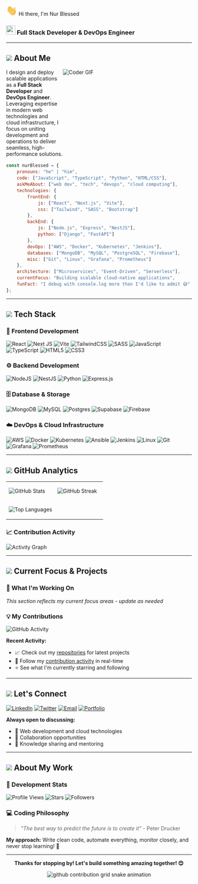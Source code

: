 # <h1 align="center">
  <img src="https://raw.githubusercontent.com/ABSphreak/ABSphreak/master/gifs/Hi.gif" width="30px"> Hi there, I'm Nur Blessed
</h1>

<h3 align="left">
  <img src="https://raw.githubusercontent.com/Tarikul-Islam-Anik/Microsoft-Teams-Animated-Emojis/master/Emojis/Travel%20and%20places/Rocket.png" height="25" width="25"/> Full Stack Developer & DevOps Engineer
</h3>

<div align="center">



</div>

---

## <img src="https://media.giphy.com/media/WUlplcMpOCEmTGBtBW/giphy.gif" width="30"> About Me

<img align="right" src="https://media.giphy.com/media/SWoSkN6DxTszqIKEqv/giphy.gif" alt="Coder GIF" width="350" height="250">

I design and deploy scalable applications as a **Full Stack Developer** and **DevOps Engineer**. Leveraging expertise in modern web technologies and cloud infrastructure, I focus on uniting development and operations to deliver seamless, high-performance solutions.

```javascript
const nurBlessed = {
    pronouns: "he" | "him",
    code: ["JavaScript", "TypeScript", "Python", "HTML/CSS"],
    askMeAbout: ["web dev", "tech", "devops", "cloud computing"],
    technologies: {
        frontEnd: {
            js: ["React", "Next.js", "Vite"],
            css: ["Tailwind", "SASS", "Bootstrap"]
        },
        backEnd: {
            js: ["Node.js", "Express", "NestJS"],
            python: ["Django", "FastAPI"]
        },
        devOps: ["AWS", "Docker", "Kubernetes", "Jenkins"],
        databases: ["MongoDB", "MySQL", "PostgreSQL", "Firebase"],
        misc: ["Git", "Linux", "Grafana", "Prometheus"]
    },
    architecture: ["Microservices", "Event-Driven", "Serverless"],
    currentFocus: "Building scalable cloud-native applications",
    funFact: "I debug with console.log more than I'd like to admit 😅"
};
```

---

## <img src="https://media.giphy.com/media/iY8CRBdQXODJSCERIr/giphy.gif" width="35"> Tech Stack

### 🎨 Frontend Development
![React](https://img.shields.io/badge/react-%2320232a.svg?style=for-the-badge&logo=react&logoColor=%2361DAFB)
![Next JS](https://img.shields.io/badge/Next-black?style=for-the-badge&logo=next.js&logoColor=white)
![Vite](https://img.shields.io/badge/vite-%23646CFF.svg?style=for-the-badge&logo=vite&logoColor=white)
![TailwindCSS](https://img.shields.io/badge/tailwindcss-%2338B2AC.svg?style=for-the-badge&logo=tailwind-css&logoColor=white)
![SASS](https://img.shields.io/badge/SASS-hotpink.svg?style=for-the-badge&logo=SASS&logoColor=white)
![JavaScript](https://img.shields.io/badge/javascript-%23323330.svg?style=for-the-badge&logo=javascript&logoColor=%23F7DF1E)
![TypeScript](https://img.shields.io/badge/typescript-%23007ACC.svg?style=for-the-badge&logo=typescript&logoColor=white)
![HTML5](https://img.shields.io/badge/html5-%23E34F26.svg?style=for-the-badge&logo=html5&logoColor=white)
![CSS3](https://img.shields.io/badge/css3-%231572B6.svg?style=for-the-badge&logo=css3&logoColor=white)

### ⚙️ Backend Development
![NodeJS](https://img.shields.io/badge/node.js-6DA55F?style=for-the-badge&logo=node.js&logoColor=white)
![NestJS](https://img.shields.io/badge/nestjs-%23E0234E.svg?style=for-the-badge&logo=nestjs&logoColor=white)
![Python](https://img.shields.io/badge/python-3670A0?style=for-the-badge&logo=python&logoColor=ffdd54)
![Express.js](https://img.shields.io/badge/express.js-%23404d59.svg?style=for-the-badge&logo=express&logoColor=%2361DAFB)

### 🗄️ Database & Storage
![MongoDB](https://img.shields.io/badge/MongoDB-%234ea94b.svg?style=for-the-badge&logo=mongodb&logoColor=white)
![MySQL](https://img.shields.io/badge/mysql-4479A1.svg?style=for-the-badge&logo=mysql&logoColor=white)
![Postgres](https://img.shields.io/badge/postgres-%23316192.svg?style=for-the-badge&logo=postgresql&logoColor=white)
![Supabase](https://img.shields.io/badge/Supabase-3ECF8E?style=for-the-badge&logo=supabase&logoColor=white)
![Firebase](https://img.shields.io/badge/firebase-a08021?style=for-the-badge&logo=firebase&logoColor=ffcd34)

### ☁️ DevOps & Cloud Infrastructure
![AWS](https://img.shields.io/badge/AWS-%23FF9900.svg?style=for-the-badge&logo=amazon-aws&logoColor=white)
![Docker](https://img.shields.io/badge/docker-%230db7ed.svg?style=for-the-badge&logo=docker&logoColor=white)
![Kubernetes](https://img.shields.io/badge/kubernetes-%23326ce5.svg?style=for-the-badge&logo=kubernetes&logoColor=white)
![Ansible](https://img.shields.io/badge/ansible-%231A1918.svg?style=for-the-badge&logo=ansible&logoColor=white)
![Jenkins](https://img.shields.io/badge/jenkins-%232C5263.svg?style=for-the-badge&logo=jenkins&logoColor=white)
![Linux](https://img.shields.io/badge/Linux-FCC624?style=for-the-badge&logo=linux&logoColor=black)
![Git](https://img.shields.io/badge/git-%23F05033.svg?style=for-the-badge&logo=git&logoColor=white)
![Grafana](https://img.shields.io/badge/grafana-%23F46800.svg?style=for-the-badge&logo=grafana&logoColor=white)
![Prometheus](https://img.shields.io/badge/Prometheus-E6522C?style=for-the-badge&logo=Prometheus&logoColor=white)

---

## <img src="https://media.giphy.com/media/ZVik7pBtu9dNS/giphy.gif" width="35"> GitHub Analytics

<table>
<tr>
<td width="50%">

![GitHub Stats](https://github-readme-stats-sigma-five.vercel.app/api?username=BlessedNur&show_icons=true&count_private=true&hide_border=true&theme=radical&bg_color=0d1117&title_color=00d9ff&text_color=c9d1d9&icon_color=00d9ff)

</td>
<td width="50%">

![GitHub Streak](https://github-readme-streak-stats.herokuapp.com?user=BlessedNur&theme=radical&hide_border=true&background=0D1117&stroke=00D9FF&ring=00D9FF&fire=FF6B35&currStreakNum=C9D1D9&sideNums=C9D1D9&currStreakLabel=00D9FF&sideLabels=C9D1D9&dates=C9D1D9)

</td>
</tr>
<tr>
<td width="50%">

![Top Languages](https://github-readme-stats-sigma-five.vercel.app/api/top-langs/?username=BlessedNur&layout=compact&hide_border=true&theme=radical&bg_color=0d1117&card_width=450&title_color=00d9ff&text_color=c9d1d9)

</td>
</tr>
</table>

### 📈 Contribution Activity
![Activity Graph](https://github-readme-activity-graph.vercel.app/graph?username=BlessedNur&bg_color=0d1117&color=00d9ff&line=00d9ff&point=ff6b35&area=true&hide_border=true)

---

## <img src="https://media.giphy.com/media/LnQjpWaON8nhr21vNW/giphy.gif" width="35"> Current Focus & Projects

### 🎯 What I'm Working On
*This section reflects my current focus areas - update as needed*

### 💡 My Contributions
![GitHub Activity](https://github-readme-stats.vercel.app/api?username=BlessedNur&show_icons=true&count_private=true&include_all_commits=true&theme=radical&hide_border=true&bg_color=0d1117&title_color=00d9ff&text_color=c9d1d9&custom_title=Total%20Contributions)

**Recent Activity:**
- 📈 Check out my [repositories](https://github.com/BlessedNur?tab=repositories) for latest projects
- 🔄 Follow my [contribution activity](https://github.com/BlessedNur) in real-time
- ⭐ See what I'm currently starring and following

---

## <img src="https://media.giphy.com/media/j2pOGeGYKe2xCCKwfi/giphy.gif" width="35"> Let's Connect

[![LinkedIn](https://img.shields.io/badge/LinkedIn-0077B5?style=for-the-badge&logo=linkedin&logoColor=white)](https://linkedin.com/in/blessednur)
[![Twitter](https://img.shields.io/badge/Twitter-1DA1F2?style=for-the-badge&logo=twitter&logoColor=white)](https://twitter.com/blessednur)
[![Email](https://img.shields.io/badge/Email-D14836?style=for-the-badge&logo=gmail&logoColor=white)](mailto:your.email@example.com)
[![Portfolio](https://img.shields.io/badge/Portfolio-FF5722?style=for-the-badge&logo=google-chrome&logoColor=white)](https://your-portfolio.com)

**Always open to discussing:**
- 💬 Web development and cloud technologies  
- 🤝 Collaboration opportunities
- 📝 Knowledge sharing and mentoring

---

## <img src="https://media.giphy.com/media/mGcNjsfWAjY5AEZNw6/giphy.gif" width="35"> About My Work

### 🚀 Development Stats
![Profile Views](https://komarev.com/ghpvc/?username=BlessedNur&style=for-the-badge&color=00d9ff)
![Stars](https://img.shields.io/github/stars/BlessedNur?style=for-the-badge&logo=github&color=00d9ff)
![Followers](https://img.shields.io/github/followers/BlessedNur?style=for-the-badge&logo=github&color=00d9ff)

### 💻 Coding Philosophy
> *"The best way to predict the future is to create it"* - Peter Drucker

**My approach:** Write clean code, automate everything, monitor closely, and never stop learning! 🚀

---

<div align="center">

<div align="center">

**Thanks for stopping by! Let's build something amazing together! 😊**

<picture>
  <source media="(prefers-color-scheme: dark)" srcset="https://raw.githubusercontent.com/BlessedNur/BlessedNur/output/github-contribution-grid-snake-dark.svg">
  <source media="(prefers-color-scheme: light)" srcset="https://raw.githubusercontent.com/BlessedNur/BlessedNur/output/github-contribution-grid-snake.svg">
  <img alt="github contribution grid snake animation" src="https://raw.githubusercontent.com/BlessedNur/BlessedNur/output/github-contribution-grid-snake.svg">
</picture>
</div>

</div>
